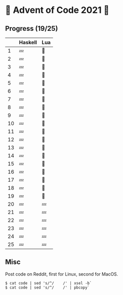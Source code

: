 # :christmas_tree: Advent of Code 2021 :santa:

## Progress (19/25)

|     | Haskell | Lua     |
| --- | ------- | ------- |
| 1   | :zzz:   | :bell:  |
| 2   | :zzz:   | :bell:  |
| 3   | :zzz:   | :bell:  |
| 4   | :zzz:   | :bell:  |
| 5   | :zzz:   | :bell:  |
| 6   | :zzz:   | :bell:  |
| 7   | :zzz:   | :bell:  |
| 8   | :zzz:   | :bell:  |
| 9   | :zzz:   | :bell:  |
| 10  | :zzz:   | :bell:  |
| 11  | :zzz:   | :bell:  |
| 12  | :zzz:   | :bell:  |
| 13  | :zzz:   | :bell:  |
| 14  | :zzz:   | :bell:  |
| 15  | :zzz:   | :bell:  |
| 16  | :zzz:   | :bell:  |
| 17  | :zzz:   | :bell:  |
| 18  | :zzz:   | :bell:  |
| 19  | :zzz:   | :bell:  |
| 20  | :zzz:   | :zzz:   |
| 21  | :zzz:   | :zzz:   |
| 22  | :zzz:   | :zzz:   |
| 23  | :zzz:   | :zzz:   |
| 24  | :zzz:   | :zzz:   |
| 25  | :zzz:   | :zzz:   |

## Misc

Post code on Reddit, first for Linux, second for MacOS.

```
$ cat code | sed 's/^/    /' | xsel -b`
$ cat code | sed 's/^/    /' | pbcopy`
```
